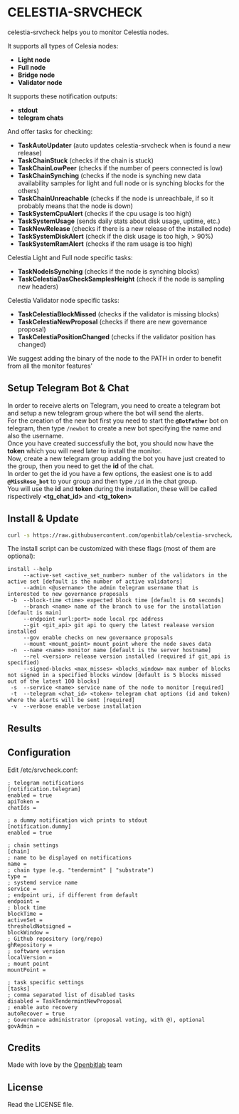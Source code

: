 # CELESTIA-SRVCHECK

celestia-srvcheck helps you to monitor Celestia nodes.

It supports all types of Celesia nodes:
- **Light node**
- **Full node**
- **Bridge node**
- **Validator node**

It supports these notification outputs:
- **stdout**
- **telegram chats**

And offer tasks for checking:
- **TaskAutoUpdater** (auto updates celestia-srvcheck when is found a new release)
- **TaskChainStuck** (checks if the chain is stuck)
- **TaskChainLowPeer** (checks if the number of peers connected is low)
- **TaskChainSynching** (checks if the node is synching new data availability samples for light and full node or is synching blocks for the others)
- **TaskChainUnreachable** (checks if the node is unreachbale, if so it probably means that the node is down)
- **TaskSystemCpuAlert** (checks if the cpu usage is too high)
- **TaskSystemUsage** (sends daily stats about disk usage, uptime, etc.)
- **TaskNewRelease** (checks if there is a new release of the installed node)
- **TaskSystemDiskAlert** (check if the disk usage is too high, > 90%)
- **TaskSystemRamAlert** (checks if the ram usage is too high)

Celestia Light and Full node specific tasks:
- **TaskNodeIsSynching** (checks if the node is synching blocks)
- **TaskCelestiaDasCheckSamplesHeight** (check if the node is sampling new headers)

Celestia Validator node specific tasks:
- **TaskCelestiaBlockMissed** (checks if the validator is missing blocks)
- **TaskCelestiaNewProposal** (checks if there are new governance proposal)
- **TaskCelestiaPositionChanged** (checks if the validator position has changed)

We suggest adding the binary of the node to the PATH in order to benefit from all the monitor features' 

## Setup Telegram Bot & Chat

In order to receive alerts on Telegram, you need to create a telegram bot and setup a new telegram group where the bot will send the alerts.<br>
For the creation of the new bot first you need to start the **`@BotFather`** bot on telegram, then type `/newbot` to create a new bot specifying the name and also the username.<br>
Once you have created successfully the bot, you should now have the **token** which you will need later to install the monitor.<br>
Now, create a new telegram group adding the bot you have just created to the group, then you need to get the **id** of the chat.<br>
In order to get the id you have a few options, the easiest one is to add **`@MissRose_bot`** to your group and then type `/id` in the chat group.<br>
You will use the **id** and **token** during the installation, these will be called rispectively **<tg_chat_id>** and **<tg_token>**


## Install & Update

```bash 
curl -s https://raw.githubusercontent.com/openbitlab/celestia-srvcheck/main/install.sh | bash -s -- -t <tg_chat_id> <tg_token> -s <service_name> <optional_flags>
```

The install script can be customized with these flags (most of them are optional):

```
install --help
     --active-set <active_set_number> number of the validators in the active set [default is the number of active validators]
     --admin <@username> the admin telegram username that is interested to new governance proposals
 -b  --block-time <time> expected block time [default is 60 seconds]
     --branch <name> name of the branch to use for the installation [default is main]
     --endpoint <url:port> node local rpc address
     --git <git_api> git api to query the latest realease version installed
     --gov enable checks on new governance proposals
     --mount <mount_point> mount point where the node saves data
 -n  --name <name> monitor name [default is the server hostname]
     --rel <version> release version installed (required if git_api is specified)
     --signed-blocks <max_misses> <blocks_window> max number of blocks not signed in a specified blocks window [default is 5 blocks missed out of the latest 100 blocks]
 -s  --service <name> service name of the node to monitor [required]
 -t  --telegram <chat_id> <token> telegram chat options (id and token) where the alerts will be sent [required]
 -v  --verbose enable verbose installation
```

## Results



## Configuration
Edit /etc/srvcheck.conf:

```
; telegram notifications 
[notification.telegram]
enabled = true
apiToken = 
chatIds = 

; a dummy notification wich prints to stdout
[notification.dummy]
enabled = true

; chain settings
[chain]
; name to be displayed on notifications
name = 
; chain type (e.g. "tendermint" | "substrate")
type = 
; systemd service name
service = 
; endpoint uri, if different from default
endpoint = 
; block time
blockTime =
activeSet = 
thresholdNotsigned = 
blockWindow = 
; Github repository (org/repo)
ghRepository = 
; software version
localVersion = 
; mount point
mountPoint = 

; task specific settings
[tasks]
; comma separated list of disabled tasks
disabled = TaskTendermintNewProposal
; enable auto recovery
autoRecover = true 
; Governance administrator (proposal voting, with @), optional
govAdmin =
```

## Credits

Made with love by the [Openbitlab](https://openbitlab.com) team

## License

Read the LICENSE file.
